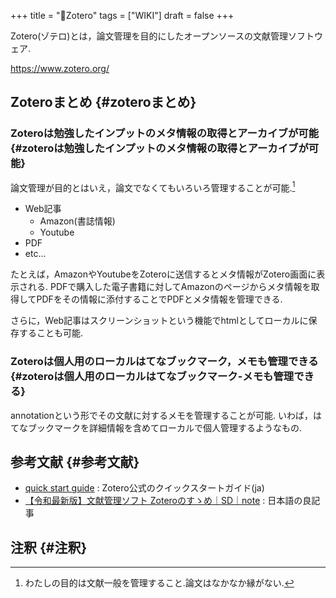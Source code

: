 +++
title = "📝Zotero"
tags = ["WIKI"]
draft = false
+++

Zotero(ゾテロ)とは，論文管理を目的にしたオープンソースの文献管理ソフトウェア.

<https://www.zotero.org/>


## Zoteroまとめ {#zoteroまとめ}


### Zoteroは勉強したインプットのメタ情報の取得とアーカイブが可能 {#zoteroは勉強したインプットのメタ情報の取得とアーカイブが可能}

論文管理が目的とはいえ，論文でなくてもいろいろ管理することが可能.[^fn:1]

-   Web記事
    -   Amazon(書誌情報)
    -   Youtube
-   PDF
-   etc...

たとえば，AmazonやYoutubeをZoteroに送信するとメタ情報がZotero画面に表示される.
PDFで購入した電子書籍に対してAmazonのページからメタ情報を取得してPDFをその情報に添付することでPDFとメタ情報を管理できる.

さらに，Web記事はスクリーンショットという機能でhtmlとしてローカルに保存することも可能.


### Zoteroは個人用のローカルはてなブックマーク，メモも管理できる {#zoteroは個人用のローカルはてなブックマーク-メモも管理できる}

annotationという形でその文献に対するメモを管理することが可能.
いわば，はてなブックマークを詳細情報を含めてローカルで個人管理するようなもの.


## 参考文献 {#参考文献}

-   [quick start guide](https://www.zotero.org/support/ja/quick%5Fstart%5Fguide) : Zotero公式のクイックスタートガイド(ja)
-   [【令和最新版】文献管理ソフト Zoteroのすゝめ｜SD｜note](https://note.com/sdeso/n/n013952313c1b) : 日本語の良記事


## 注釈 {#注釈}

[^fn:1]: わたしの目的は文献一般を管理すること.論文はなかなか縁がない.
